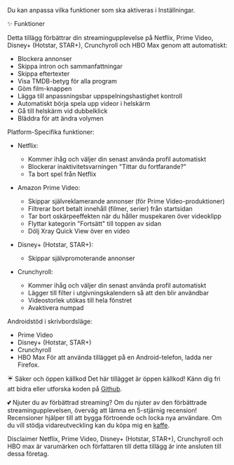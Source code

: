 Du kan anpassa vilka funktioner som ska aktiveras i Inställningar.

✨ Funktioner

Detta tillägg förbättrar din streamingupplevelse på Netflix, Prime Video, Disney+ (Hotstar, STAR+), Crunchyroll och HBO Max genom att automatiskt:

- Blockera annonser
- Skippa intron och sammanfattningar
- Skippa eftertexter
- Visa TMDB-betyg för alla program
- Göm film-knappen
- Lägga till anpassningsbar uppspelningshastighet kontroll
- Automatiskt börja spela upp videor i helskärm
- Gå till helskärm vid dubbelklick
- Bläddra för att ändra volymen

Platform-Specifika funktioner:

- Netflix:
    - Kommer ihåg och väljer din senast använda profil automatiskt
    - Blockerar inaktivitetsvarningen "Tittar du fortfarande?"
    - Ta bort spel från Netflix

- Amazon Prime Video:
    - Skippar självreklamerande annonser (för Prime Video-produktioner)
    - Filtrerar bort betalt innehåll (filmer, serier) från startsidan
    - Tar bort oskärpeeffekten när du håller muspekaren över videoklipp
    - Flyttar kategorin "Fortsätt" till toppen av sidan
    - Dölj Xray Quick View över en video

- Disney+ (Hotstar, STAR+):
    - Skippar självpromoterande annonser

- Crunchyroll:
    - Kommer ihåg och väljer din senast använda profil automatiskt
    - Lägger till filter i utgivningskalendern så att den blir användbar
    - Videostorlek utökas till hela fönstret
    - Avaktivera numpad

Androidstöd i skrivbordsläge:

- Prime Video
- Disney+ (Hotstar, STAR+)
- Crunchyroll
- HBO Max
  För att använda tillägget på en Android-telefon, ladda ner Firefox.

☔ Säker och öppen källkod
Det här tillägget är öppen källkod! Känn dig fri att bidra eller utforska koden på [Github](https://github.com/Dreamlinerm/Netflix-Prime-Auto-Skip).

💕 Njuter du av förbättrad streaming?
Om du njuter av den förbättrade streamingupplevelsen, överväg att lämna en 5-stjärnig recension! Recensioner hjälper till att bygga förtroende och locka nya användare.
Om du vill stödja vidareutveckling kan du köpa mig en [kaffe](https://github.com/sponsors/Dreamlinerm).

Disclaimer
Netflix, Prime Video, Disney+ (Hotstar, STAR+), Crunchyroll och HBO max är varumärken och författaren till detta tillägg är inte ansluten till dessa företag.
